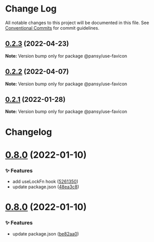# Change Log

All notable changes to this project will be documented in this file.
See [Conventional Commits](https://conventionalcommits.org) for commit guidelines.

## [0.2.3](https://github.com/pansyjs/react-hooks/compare/@pansy/use-favicon@0.2.2...@pansy/use-favicon@0.2.3) (2022-04-23)

**Note:** Version bump only for package @pansy/use-favicon





## [0.2.2](https://github.com/pansyjs/react-hooks/compare/@pansy/use-favicon@0.2.1...@pansy/use-favicon@0.2.2) (2022-04-07)

**Note:** Version bump only for package @pansy/use-favicon





## [0.2.1](https://github.com/pansyjs/react-hooks/compare/@pansy/use-favicon@0.2.0...@pansy/use-favicon@0.2.1) (2022-01-28)

**Note:** Version bump only for package @pansy/use-favicon





# Changelog

# [0.8.0](https://github.com/pansyjs/react-hooks/compare/v0.7.0...v0.8.0) (2022-01-10)


### ✨ Features

* add useLockFn hook ([5261350](https://github.com/pansyjs/react-hooks/commit/5261350))
* update package.json ([48ea3c8](https://github.com/pansyjs/react-hooks/commit/48ea3c8))

# [0.8.0](https://github.com/pansyjs/react-hooks/compare/v0.7.0...v0.8.0) (2022-01-10)


### ✨ Features

* update package.json ([be82aa0](https://github.com/pansyjs/react-hooks/commit/be82aa0))
